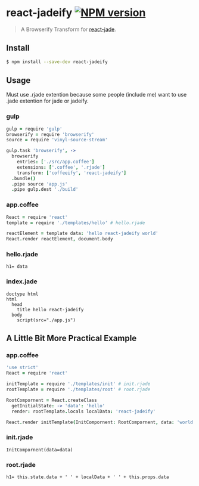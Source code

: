 # react-jadeify [![NPM version](https://badge.fury.io/js/react-jadeify.svg)](http://badge.fury.io/js/react-jadeify)
> A Browserify Transform for [react-jade](https://github.com/ForbesLindesay/react-jade).

## Install

```bash
$ npm install --save-dev react-jadeify
```

## Usage
Must use .rjade extention because some people (include me) want to use .jade extention for jade or jadeify.

### gulp
``` coffee
gulp = require 'gulp'
browserify = require 'browserify'
source = require 'vinyl-source-stream'

gulp.task 'browserify', ->
  browserify
    entries: ['./src/app.coffee']
    extensions: ['.coffee', '.rjade']
    transform: ['coffeeify', 'react-jadeify']
  .bundle()
  .pipe source 'app.js'
  .pipe gulp.dest './build'
```

### app.coffee
``` coffee
React = require 'react'
template = require './templates/hello' # hello.rjade

reactElement = template data: 'hello react-jadeify world'
React.render reactElement, document.body

```

### hello.rjade
``` jade
h1= data

```

### index.jade
``` jade
doctype html
html
  head
    title hello react-jadeify
  body
    script(src="./app.js")

```

## A Little Bit More Practical Example

### app.coffee
``` coffee
'use strict'
React = require 'react'

initTemplate = require './templates/init' # init.rjade
rootTemplate = require './templates/root' # root.rjade

RootCompornent = React.createClass
  getInitialState: -> 'data': 'hello'
  render: rootTemplate.locals localData: 'react-jadeify'

React.render initTemplate(InitCompornent: RootCompornent, data: 'world'), document.body

```

### init.rjade
``` jade
InitCompornent(data=data)

```

### root.rjade
``` jade
h1= this.state.data + ' ' + localData + ' ' + this.props.data

```
